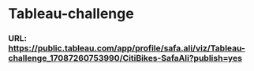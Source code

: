 # Tableau-challenge

### URL: https://public.tableau.com/app/profile/safa.ali/viz/Tableau-challenge_17087260753990/CitiBikes-SafaAli?publish=yes
